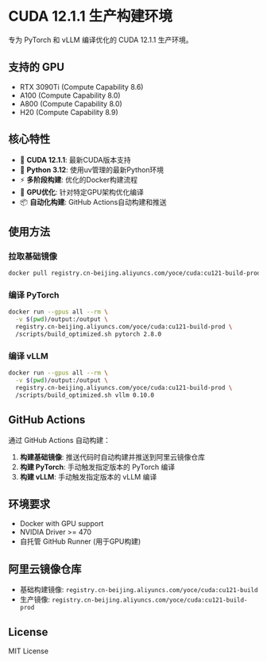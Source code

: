 # CUDA 12.1.1 生产构建环境

专为 PyTorch 和 vLLM 编译优化的 CUDA 12.1.1 生产环境。

## 支持的 GPU

- RTX 3090Ti (Compute Capability 8.6)
- A100 (Compute Capability 8.0) 
- A800 (Compute Capability 8.0)
- H20 (Compute Capability 8.9)

## 核心特性

- 🚀 **CUDA 12.1.1**: 最新CUDA版本支持
- 🐍 **Python 3.12**: 使用uv管理的最新Python环境
- ⚡ **多阶段构建**: 优化的Docker构建流程
- 🎯 **GPU优化**: 针对特定GPU架构优化编译
- 📦 **自动化构建**: GitHub Actions自动构建和推送

## 使用方法

### 拉取基础镜像

```bash
docker pull registry.cn-beijing.aliyuncs.com/yoce/cuda:cu121-build-prod
```

### 编译 PyTorch

```bash
docker run --gpus all --rm \
  -v $(pwd)/output:/output \
  registry.cn-beijing.aliyuncs.com/yoce/cuda:cu121-build-prod \
  /scripts/build_optimized.sh pytorch 2.8.0
```

### 编译 vLLM

```bash
docker run --gpus all --rm \
  -v $(pwd)/output:/output \
  registry.cn-beijing.aliyuncs.com/yoce/cuda:cu121-build-prod \
  /scripts/build_optimized.sh vllm 0.10.0
```

## GitHub Actions

通过 GitHub Actions 自动构建：

1. **构建基础镜像**: 推送代码时自动构建并推送到阿里云镜像仓库
2. **构建 PyTorch**: 手动触发指定版本的 PyTorch 编译
3. **构建 vLLM**: 手动触发指定版本的 vLLM 编译

## 环境要求

- Docker with GPU support
- NVIDIA Driver >= 470
- 自托管 GitHub Runner (用于GPU构建)

## 阿里云镜像仓库

- 基础构建镜像: `registry.cn-beijing.aliyuncs.com/yoce/cuda:cu121-build`
- 生产镜像: `registry.cn-beijing.aliyuncs.com/yoce/cuda:cu121-build-prod`

## License

MIT License
